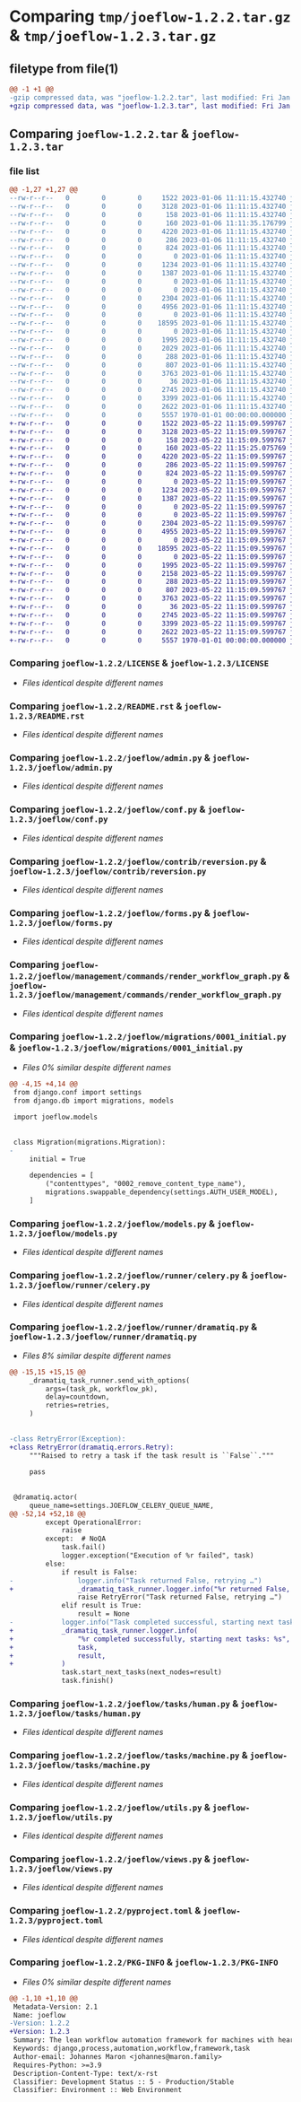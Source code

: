 # Comparing `tmp/joeflow-1.2.2.tar.gz` & `tmp/joeflow-1.2.3.tar.gz`

## filetype from file(1)

```diff
@@ -1 +1 @@
-gzip compressed data, was "joeflow-1.2.2.tar", last modified: Fri Jan  6 11:11:35 2023, max compression
+gzip compressed data, was "joeflow-1.2.3.tar", last modified: Fri Jan  1 00:00:00 2016, max compression
```

## Comparing `joeflow-1.2.2.tar` & `joeflow-1.2.3.tar`

### file list

```diff
@@ -1,27 +1,27 @@
--rw-r--r--   0        0        0     1522 2023-01-06 11:11:15.432740 joeflow-1.2.2/LICENSE
--rw-r--r--   0        0        0     3128 2023-01-06 11:11:15.432740 joeflow-1.2.2/README.rst
--rw-r--r--   0        0        0      158 2023-01-06 11:11:15.432740 joeflow-1.2.2/joeflow/__init__.py
--rw-r--r--   0        0        0      160 2023-01-06 11:11:35.176799 joeflow-1.2.2/joeflow/_version.py
--rw-r--r--   0        0        0     4220 2023-01-06 11:11:15.432740 joeflow-1.2.2/joeflow/admin.py
--rw-r--r--   0        0        0      286 2023-01-06 11:11:15.432740 joeflow-1.2.2/joeflow/apps.py
--rw-r--r--   0        0        0      824 2023-01-06 11:11:15.432740 joeflow-1.2.2/joeflow/conf.py
--rw-r--r--   0        0        0        0 2023-01-06 11:11:15.432740 joeflow-1.2.2/joeflow/contrib/__init__.py
--rw-r--r--   0        0        0     1234 2023-01-06 11:11:15.432740 joeflow-1.2.2/joeflow/contrib/reversion.py
--rw-r--r--   0        0        0     1387 2023-01-06 11:11:15.432740 joeflow-1.2.2/joeflow/forms.py
--rw-r--r--   0        0        0        0 2023-01-06 11:11:15.432740 joeflow-1.2.2/joeflow/management/__init__.py
--rw-r--r--   0        0        0        0 2023-01-06 11:11:15.432740 joeflow-1.2.2/joeflow/management/commands/__init__.py
--rw-r--r--   0        0        0     2304 2023-01-06 11:11:15.432740 joeflow-1.2.2/joeflow/management/commands/render_workflow_graph.py
--rw-r--r--   0        0        0     4956 2023-01-06 11:11:15.432740 joeflow-1.2.2/joeflow/migrations/0001_initial.py
--rw-r--r--   0        0        0        0 2023-01-06 11:11:15.432740 joeflow-1.2.2/joeflow/migrations/__init__.py
--rw-r--r--   0        0        0    18595 2023-01-06 11:11:15.432740 joeflow-1.2.2/joeflow/models.py
--rw-r--r--   0        0        0        0 2023-01-06 11:11:15.432740 joeflow-1.2.2/joeflow/runner/__init__.py
--rw-r--r--   0        0        0     1995 2023-01-06 11:11:15.432740 joeflow-1.2.2/joeflow/runner/celery.py
--rw-r--r--   0        0        0     2029 2023-01-06 11:11:15.432740 joeflow-1.2.2/joeflow/runner/dramatiq.py
--rw-r--r--   0        0        0      288 2023-01-06 11:11:15.432740 joeflow-1.2.2/joeflow/tasks/__init__.py
--rw-r--r--   0        0        0      807 2023-01-06 11:11:15.432740 joeflow-1.2.2/joeflow/tasks/human.py
--rw-r--r--   0        0        0     3763 2023-01-06 11:11:15.432740 joeflow-1.2.2/joeflow/tasks/machine.py
--rw-r--r--   0        0        0       36 2023-01-06 11:11:15.432740 joeflow-1.2.2/joeflow/typing.py
--rw-r--r--   0        0        0     2745 2023-01-06 11:11:15.432740 joeflow-1.2.2/joeflow/utils.py
--rw-r--r--   0        0        0     3399 2023-01-06 11:11:15.432740 joeflow-1.2.2/joeflow/views.py
--rw-r--r--   0        0        0     2622 2023-01-06 11:11:15.432740 joeflow-1.2.2/pyproject.toml
--rw-r--r--   0        0        0     5557 1970-01-01 00:00:00.000000 joeflow-1.2.2/PKG-INFO
+-rw-r--r--   0        0        0     1522 2023-05-22 11:15:09.599767 joeflow-1.2.3/LICENSE
+-rw-r--r--   0        0        0     3128 2023-05-22 11:15:09.599767 joeflow-1.2.3/README.rst
+-rw-r--r--   0        0        0      158 2023-05-22 11:15:09.599767 joeflow-1.2.3/joeflow/__init__.py
+-rw-r--r--   0        0        0      160 2023-05-22 11:15:25.075769 joeflow-1.2.3/joeflow/_version.py
+-rw-r--r--   0        0        0     4220 2023-05-22 11:15:09.599767 joeflow-1.2.3/joeflow/admin.py
+-rw-r--r--   0        0        0      286 2023-05-22 11:15:09.599767 joeflow-1.2.3/joeflow/apps.py
+-rw-r--r--   0        0        0      824 2023-05-22 11:15:09.599767 joeflow-1.2.3/joeflow/conf.py
+-rw-r--r--   0        0        0        0 2023-05-22 11:15:09.599767 joeflow-1.2.3/joeflow/contrib/__init__.py
+-rw-r--r--   0        0        0     1234 2023-05-22 11:15:09.599767 joeflow-1.2.3/joeflow/contrib/reversion.py
+-rw-r--r--   0        0        0     1387 2023-05-22 11:15:09.599767 joeflow-1.2.3/joeflow/forms.py
+-rw-r--r--   0        0        0        0 2023-05-22 11:15:09.599767 joeflow-1.2.3/joeflow/management/__init__.py
+-rw-r--r--   0        0        0        0 2023-05-22 11:15:09.599767 joeflow-1.2.3/joeflow/management/commands/__init__.py
+-rw-r--r--   0        0        0     2304 2023-05-22 11:15:09.599767 joeflow-1.2.3/joeflow/management/commands/render_workflow_graph.py
+-rw-r--r--   0        0        0     4955 2023-05-22 11:15:09.599767 joeflow-1.2.3/joeflow/migrations/0001_initial.py
+-rw-r--r--   0        0        0        0 2023-05-22 11:15:09.599767 joeflow-1.2.3/joeflow/migrations/__init__.py
+-rw-r--r--   0        0        0    18595 2023-05-22 11:15:09.599767 joeflow-1.2.3/joeflow/models.py
+-rw-r--r--   0        0        0        0 2023-05-22 11:15:09.599767 joeflow-1.2.3/joeflow/runner/__init__.py
+-rw-r--r--   0        0        0     1995 2023-05-22 11:15:09.599767 joeflow-1.2.3/joeflow/runner/celery.py
+-rw-r--r--   0        0        0     2158 2023-05-22 11:15:09.599767 joeflow-1.2.3/joeflow/runner/dramatiq.py
+-rw-r--r--   0        0        0      288 2023-05-22 11:15:09.599767 joeflow-1.2.3/joeflow/tasks/__init__.py
+-rw-r--r--   0        0        0      807 2023-05-22 11:15:09.599767 joeflow-1.2.3/joeflow/tasks/human.py
+-rw-r--r--   0        0        0     3763 2023-05-22 11:15:09.599767 joeflow-1.2.3/joeflow/tasks/machine.py
+-rw-r--r--   0        0        0       36 2023-05-22 11:15:09.599767 joeflow-1.2.3/joeflow/typing.py
+-rw-r--r--   0        0        0     2745 2023-05-22 11:15:09.599767 joeflow-1.2.3/joeflow/utils.py
+-rw-r--r--   0        0        0     3399 2023-05-22 11:15:09.599767 joeflow-1.2.3/joeflow/views.py
+-rw-r--r--   0        0        0     2622 2023-05-22 11:15:09.599767 joeflow-1.2.3/pyproject.toml
+-rw-r--r--   0        0        0     5557 1970-01-01 00:00:00.000000 joeflow-1.2.3/PKG-INFO
```

### Comparing `joeflow-1.2.2/LICENSE` & `joeflow-1.2.3/LICENSE`

 * *Files identical despite different names*

### Comparing `joeflow-1.2.2/README.rst` & `joeflow-1.2.3/README.rst`

 * *Files identical despite different names*

### Comparing `joeflow-1.2.2/joeflow/admin.py` & `joeflow-1.2.3/joeflow/admin.py`

 * *Files identical despite different names*

### Comparing `joeflow-1.2.2/joeflow/conf.py` & `joeflow-1.2.3/joeflow/conf.py`

 * *Files identical despite different names*

### Comparing `joeflow-1.2.2/joeflow/contrib/reversion.py` & `joeflow-1.2.3/joeflow/contrib/reversion.py`

 * *Files identical despite different names*

### Comparing `joeflow-1.2.2/joeflow/forms.py` & `joeflow-1.2.3/joeflow/forms.py`

 * *Files identical despite different names*

### Comparing `joeflow-1.2.2/joeflow/management/commands/render_workflow_graph.py` & `joeflow-1.2.3/joeflow/management/commands/render_workflow_graph.py`

 * *Files identical despite different names*

### Comparing `joeflow-1.2.2/joeflow/migrations/0001_initial.py` & `joeflow-1.2.3/joeflow/migrations/0001_initial.py`

 * *Files 0% similar despite different names*

```diff
@@ -4,15 +4,14 @@
 from django.conf import settings
 from django.db import migrations, models
 
 import joeflow.models
 
 
 class Migration(migrations.Migration):
-
     initial = True
 
     dependencies = [
         ("contenttypes", "0002_remove_content_type_name"),
         migrations.swappable_dependency(settings.AUTH_USER_MODEL),
     ]
```

### Comparing `joeflow-1.2.2/joeflow/models.py` & `joeflow-1.2.3/joeflow/models.py`

 * *Files identical despite different names*

### Comparing `joeflow-1.2.2/joeflow/runner/celery.py` & `joeflow-1.2.3/joeflow/runner/celery.py`

 * *Files identical despite different names*

### Comparing `joeflow-1.2.2/joeflow/runner/dramatiq.py` & `joeflow-1.2.3/joeflow/runner/dramatiq.py`

 * *Files 8% similar despite different names*

```diff
@@ -15,15 +15,15 @@
     _dramatiq_task_runner.send_with_options(
         args=(task_pk, workflow_pk),
         delay=countdown,
         retries=retries,
     )
 
 
-class RetryError(Exception):
+class RetryError(dramatiq.errors.Retry):
     """Raised to retry a task if the task result is ``False``."""
 
     pass
 
 
 @dramatiq.actor(
     queue_name=settings.JOEFLOW_CELERY_QUEUE_NAME,
@@ -52,14 +52,18 @@
         except OperationalError:
             raise
         except:  # NoQA
             task.fail()
             logger.exception("Execution of %r failed", task)
         else:
             if result is False:
-                logger.info("Task returned False, retrying …")
+                _dramatiq_task_runner.logger.info("%r returned False, retrying …", task)
                 raise RetryError("Task returned False, retrying …")
             elif result is True:
                 result = None
-            logger.info("Task completed successful, starting next tasks: %s", result)
+            _dramatiq_task_runner.logger.info(
+                "%r completed successfully, starting next tasks: %s",
+                task,
+                result,
+            )
             task.start_next_tasks(next_nodes=result)
             task.finish()
```

### Comparing `joeflow-1.2.2/joeflow/tasks/human.py` & `joeflow-1.2.3/joeflow/tasks/human.py`

 * *Files identical despite different names*

### Comparing `joeflow-1.2.2/joeflow/tasks/machine.py` & `joeflow-1.2.3/joeflow/tasks/machine.py`

 * *Files identical despite different names*

### Comparing `joeflow-1.2.2/joeflow/utils.py` & `joeflow-1.2.3/joeflow/utils.py`

 * *Files identical despite different names*

### Comparing `joeflow-1.2.2/joeflow/views.py` & `joeflow-1.2.3/joeflow/views.py`

 * *Files identical despite different names*

### Comparing `joeflow-1.2.2/pyproject.toml` & `joeflow-1.2.3/pyproject.toml`

 * *Files identical despite different names*

### Comparing `joeflow-1.2.2/PKG-INFO` & `joeflow-1.2.3/PKG-INFO`

 * *Files 0% similar despite different names*

```diff
@@ -1,10 +1,10 @@
 Metadata-Version: 2.1
 Name: joeflow
-Version: 1.2.2
+Version: 1.2.3
 Summary: The lean workflow automation framework for machines with heart.
 Keywords: django,process,automation,workflow,framework,task
 Author-email: Johannes Maron <johannes@maron.family>
 Requires-Python: >=3.9
 Description-Content-Type: text/x-rst
 Classifier: Development Status :: 5 - Production/Stable
 Classifier: Environment :: Web Environment
```

